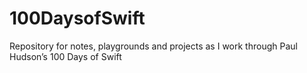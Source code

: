 # 100DaysofSwift
Repository for notes, playgrounds and projects as I work through Paul Hudson’s 100 Days of Swift 
